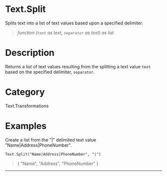 ﻿# Text.Split
Splits text into a list of text values based upon a specified delimiter.
> _function (<code>text</code> as text, <code>separator</code> as text) as list_
# Description 
Returns a list of text values resulting from the splitting a text value <code>text</code> based on the specified delimiter, <code>separator</code>.

# Category 
Text.Transformations
# Examples 
Create a list from the "|" delimited text value "Name|Address|PhoneNumber".
```
Text.Split("Name|Address|PhoneNumber", "|")
```
> {
    "Name",
    "Address",
    "PhoneNumber"
}
***
